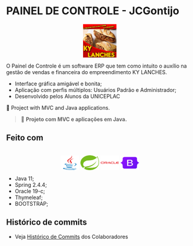# PAINEL DE CONTROLE - JCGontijo
<div align="center">
  <img align="center" alt="Judeu-Java" height="90" src="src/main/resources/static/img/kylanches.jpeg">
</div>

O Painel de Controle é um software ERP que tem como intuito o auxílio na gestão de vendas e financeira do empreendimento KY LANCHES.

- Interface gráfica amigável e bonita;
- Aplicação com perfis múltiplos: Usuários Padrão e Administrador;
- Desenvolvido pelos Alunos da UNICEPLAC

:rocket: Project with MVC and Java applications. 

> :rocket: **Projeto com MVC e aplicações em Java.**

## Feito com
<div style="display: inline_block" align="center"><br>
  <img align="center" alt="Pedro-Java" height="40" width="50" src="https://raw.githubusercontent.com/devicons/devicon/master/icons/java/java-original.svg">
  <img align="center" alt="Pedro-Spring" height="40" width="50" src="https://raw.githubusercontent.com/devicons/devicon/master/icons/spring/spring-original.svg">
  <img align="center" alt="Pedro-Oracle" height="40" width="50" src="https://raw.githubusercontent.com/devicons/devicon/master/icons/oracle/oracle-original.svg">
  <img align="center" alt="Pedro-CSS" height="40" width="50" src="https://raw.githubusercontent.com/devicons/devicon/master/icons/bootstrap/bootstrap-original.svg">
  
</div>

  - Java 11;
  - Spring 2.4.4;
  - Oracle 19-c;
  - Thymeleaf;
  - BOOTSTRAP;

## Histórico de commits
- Veja [Histórico de Commits](https://github.com/pedroynk/ky-lanches/commits/main) dos Colaboradores